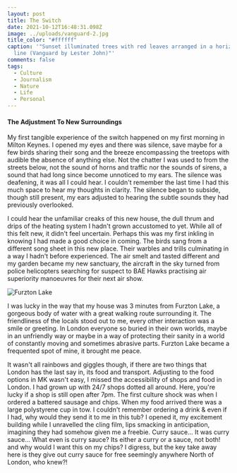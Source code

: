 ```yaml
---
layout: post
title: The Switch
date: 2021-10-12T16:48:31.098Z
image: ../uploads/vanguard-2.jpg
title_color: "#ffffff"
caption: '"Sunset illuminated trees with red leaves arranged in a horizontal
  line (Vanguard by Lester John)"'
comments: false
tags:
  - Culture
  - Journalism
  - Nature
  - Life
  - Personal
---
```

#### The Adjustment To New Surroundings

My first tangible experience of the switch happened on my first morning in Milton Keynes. I opened my eyes and there was silence, save maybe for a few birds sharing their song and the breeze encompassing the treetops with audible the absence of anything else. Not the chatter I was used to from the streets below, not the sound of horns and traffic nor the sounds of sirens, a sound that had long since become unnoticed to my ears. The silence was deafening, it was all I could hear. I couldn't remember the last time I had this much space to hear my thoughts in clarity. The silence began to subside, though still present, my ears adjusted to hearing the subtle sounds they had previously overlooked.

I could hear the unfamiliar creaks of this new house, the dull thrum and drips of the heating system I hadn't grown accustomed to yet. While all of this felt new, it didn't feel uncertain. Perhaps this was my first inkling in knowing I had made a good choice in coming. The birds sang from a different song sheet in this new place. Their warbles and trills culminating in a way I hadn't before experienced. The air smelt and tasted different and my garden became my new sanctuary, the aircraft in the sky turned from police helicopters searching for suspect to BAE Hawks practising air superiority manoeuvres for their next air show.

![Furzton Lake](../uploads/dji_0655-enhanced.jpg "Furzton Lake Aerial")

I was lucky in the way that my house was 3 minutes from Furzton Lake, a gorgeous body of water with a great walking route surrounding it. The friendliness of the locals stood out to me, every other interaction was a smile or greeting. In London everyone so buried in their own worlds, maybe in an unfriendly way or maybe in a way of protecting their sanity in a world of constantly moving and sometimes abrasive parts. Furzton Lake became a frequented spot of mine, it brought me peace.

It wasn't all rainbows and giggles though, if there are two things that London has the last say in, its food and transport. Adjusting to the food options in MK wasn't easy, I missed the accessibility of shops and food in London. I had grown up with 24/7 shops dotted all around. Here, you're lucky if a shop is still open after 7pm. The first culture shock was when I ordered a battered sausage and chips. When my food arrived there was a large polystyrene cup in tow. I couldn't remember ordering a drink & even if I had, why would they send it to me in this tub? I opened it, my excitement building while I unravelled the cling film, lips smacking in anticipation, imagining they had somehow given me a freebie. Curry sauce... It was curry sauce... What even is curry sauce? Its either a curry or a sauce, not both! and why would I want this on my chips? I digress, but the key take away here is they give out curry sauce for free seemingly anywhere North of London, who knew?!